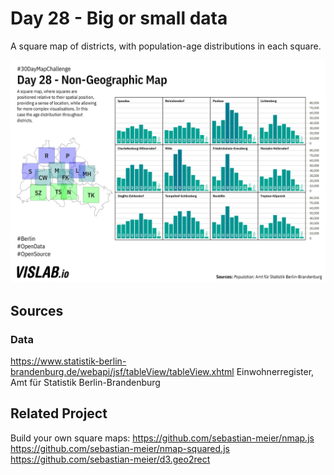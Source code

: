 # Day 28 - Big or small data
A square map of districts, with population-age distributions in each square.

![28](28.png)

## Sources

### Data

https://www.statistik-berlin-brandenburg.de/webapi/jsf/tableView/tableView.xhtml
Einwohnerregister, Amt für Statistik Berlin-Brandenburg

## Related Project
Build your own square maps:
https://github.com/sebastian-meier/nmap.js
https://github.com/sebastian-meier/nmap-squared.js
https://github.com/sebastian-meier/d3.geo2rect